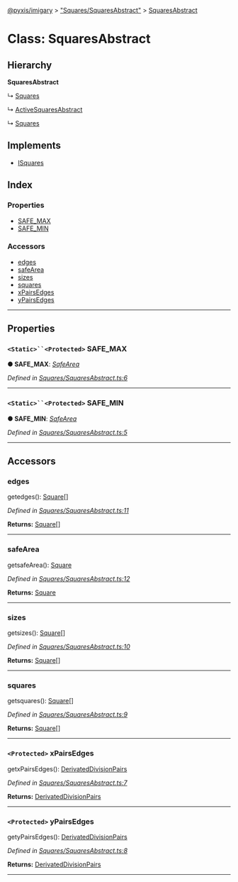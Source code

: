 [@pyxis/imigary](../README.md) > ["Squares/SquaresAbstract"](../modules/_squares_squaresabstract_.md) > [SquaresAbstract](../classes/_squares_squaresabstract_.squaresabstract.md)

# Class: SquaresAbstract

## Hierarchy

**SquaresAbstract**

↳  [Squares](_squares_squares_.squares.md)

↳  [ActiveSquaresAbstract](_activesquares_activesquaresabstract_.activesquaresabstract.md)

↳  [Squares](_activesquares_spec_.squares.md)

## Implements

* [ISquares](../interfaces/_squares_types_.isquares.md)

## Index

### Properties

* [SAFE_MAX](_squares_squaresabstract_.squaresabstract.md#safe_max)
* [SAFE_MIN](_squares_squaresabstract_.squaresabstract.md#safe_min)

### Accessors

* [edges](_squares_squaresabstract_.squaresabstract.md#edges)
* [safeArea](_squares_squaresabstract_.squaresabstract.md#safearea)
* [sizes](_squares_squaresabstract_.squaresabstract.md#sizes)
* [squares](_squares_squaresabstract_.squaresabstract.md#squares)
* [xPairsEdges](_squares_squaresabstract_.squaresabstract.md#xpairsedges)
* [yPairsEdges](_squares_squaresabstract_.squaresabstract.md#ypairsedges)

---

## Properties

<a id="safe_max"></a>

### `<Static>``<Protected>` SAFE_MAX

**● SAFE_MAX**: *[SafeArea](../enums/_squares_types_.safearea.md)*

*Defined in [Squares/SquaresAbstract.ts:6](https://github.com/creaux/pyxis/blob/42c6131/packages/imigary/src/Squares/SquaresAbstract.ts#L6)*

___
<a id="safe_min"></a>

### `<Static>``<Protected>` SAFE_MIN

**● SAFE_MIN**: *[SafeArea](../enums/_squares_types_.safearea.md)*

*Defined in [Squares/SquaresAbstract.ts:5](https://github.com/creaux/pyxis/blob/42c6131/packages/imigary/src/Squares/SquaresAbstract.ts#L5)*

___

## Accessors

<a id="edges"></a>

###  edges

getedges(): [Square](../modules/_squares_types_.md#square)[]

*Defined in [Squares/SquaresAbstract.ts:11](https://github.com/creaux/pyxis/blob/42c6131/packages/imigary/src/Squares/SquaresAbstract.ts#L11)*

**Returns:** [Square](../modules/_squares_types_.md#square)[]

___
<a id="safearea"></a>

###  safeArea

getsafeArea(): [Square](../modules/_squares_types_.md#square)

*Defined in [Squares/SquaresAbstract.ts:12](https://github.com/creaux/pyxis/blob/42c6131/packages/imigary/src/Squares/SquaresAbstract.ts#L12)*

**Returns:** [Square](../modules/_squares_types_.md#square)

___
<a id="sizes"></a>

###  sizes

getsizes(): [Square](../modules/_squares_types_.md#square)[]

*Defined in [Squares/SquaresAbstract.ts:10](https://github.com/creaux/pyxis/blob/42c6131/packages/imigary/src/Squares/SquaresAbstract.ts#L10)*

**Returns:** [Square](../modules/_squares_types_.md#square)[]

___
<a id="squares"></a>

###  squares

getsquares(): [Square](../modules/_squares_types_.md#square)[]

*Defined in [Squares/SquaresAbstract.ts:9](https://github.com/creaux/pyxis/blob/42c6131/packages/imigary/src/Squares/SquaresAbstract.ts#L9)*

**Returns:** [Square](../modules/_squares_types_.md#square)[]

___
<a id="xpairsedges"></a>

### `<Protected>` xPairsEdges

getxPairsEdges(): [DerivatedDivisionPairs](../modules/_division_types_.md#derivateddivisionpairs)

*Defined in [Squares/SquaresAbstract.ts:7](https://github.com/creaux/pyxis/blob/42c6131/packages/imigary/src/Squares/SquaresAbstract.ts#L7)*

**Returns:** [DerivatedDivisionPairs](../modules/_division_types_.md#derivateddivisionpairs)

___
<a id="ypairsedges"></a>

### `<Protected>` yPairsEdges

getyPairsEdges(): [DerivatedDivisionPairs](../modules/_division_types_.md#derivateddivisionpairs)

*Defined in [Squares/SquaresAbstract.ts:8](https://github.com/creaux/pyxis/blob/42c6131/packages/imigary/src/Squares/SquaresAbstract.ts#L8)*

**Returns:** [DerivatedDivisionPairs](../modules/_division_types_.md#derivateddivisionpairs)

___

